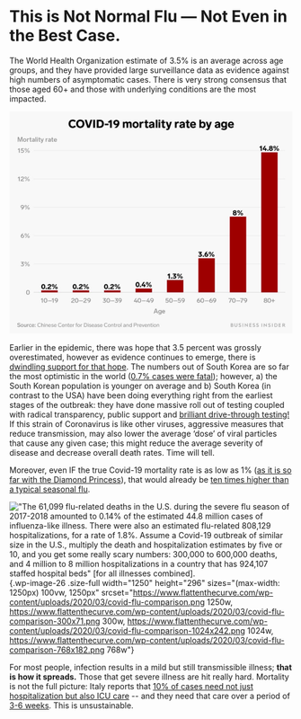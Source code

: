 # This is Not Normal Flu — Not Even in the Best Case.

The World Health Organization estimate of 3.5% is an average across age groups, and they have provided large surveillance data as evidence against high numbers of asymptomatic cases. There is very strong consensus that those aged 60+ and those with underlying conditions are the most impacted.

![Chart showing COVID-19's mortality rate tops at 14.8% on adults over 80 years old, and is less than 1% on people under 50](images/en/covid-19-mortality-by-age.png)

Earlier in the epidemic, there was hope that 3.5 percent was grossly overestimated, however as evidence continues to emerge, there is [dwindling support for that hope](https://www.statnews.com/2020/02/25/new-data-from-china-buttress-fears-about-high-coronavirus-fatality-rate-who-expert-says/). The numbers out of South Korea are so far the most optimistic in the world ([0.7% cases were fatal](https://twitter.com/marcelsalathe/status/1236914078632812544)); however, a) the South Korean population is younger on average and b) South Korea (in contrast to the USA) have been doing everything right from the earliest stages of the outbreak: they have done massive roll out of testing coupled with radical transparency, public support and [brilliant drive-through testing!](https://twitter.com/cnni/status/1234524871226482688) If this strain of Coronavirus is like other viruses, aggressive measures that reduce transmission, may also lower the average ‘dose’ of viral particles that cause any given case; this might reduce the average severity of disease and decrease overall death rates. Time will tell.

Moreover, even IF the true Covid-19 mortality rate is as low as 1% ([as it is so far with the Diamond Princess](https://wwwnc.cdc.gov/eid/article/26/6/20-0452_article)), that would already be [ten times higher than a typical seasonal flu](https://www.bloomberg.com/opinion/articles/2020-03-05/how-bad-is-the-coronavirus-let-s-compare-with-sars-ebola-flu).

!["The 61,099 flu-related deaths in the U.S. during the severe flu season of 2017-2018 amounted to 0.14% of the estimated 44.8 million cases of influenza-like illness. There were also an estimated flu-related 808,129 hospitalizations, for a rate of 1.8%. Assume a Covid-19 outbreak of similar size in the U.S., multiply the death and hospitalization estimates by five or 10, and you get some really scary numbers: 300,000 to 600,000 deaths, and [4 million to 8 million hospitalizations in a country that has 924,107 staffed hospital beds](https://www.bloomberg.com/opinion/articles/2020-03-05/how-bad-is-the-coronavirus-let-s-compare-with-sars-ebola-flu)" \[for all illnesses combined\].](https://flattenthecurve.com/wp-content/uploads/2020/03/covid-flu-comparison.png){.wp-image-26
.size-full width="1250" height="296"
sizes="(max-width: 1250px) 100vw, 1250px"
srcset="https://www.flattenthecurve.com/wp-content/uploads/2020/03/covid-flu-comparison.png 1250w, https://www.flattenthecurve.com/wp-content/uploads/2020/03/covid-flu-comparison-300x71.png 300w, https://www.flattenthecurve.com/wp-content/uploads/2020/03/covid-flu-comparison-1024x242.png 1024w, https://www.flattenthecurve.com/wp-content/uploads/2020/03/covid-flu-comparison-768x182.png 768w"}

For most people, infection results in a mild but still transmissible illness; **that is how it spreads.** Those that get severe illness are hit really hard. Mortality is not the full picture: Italy reports that [10% of cases need not just hospitalization but also ICU
care](https://twitter.com/marcelsalathe/status/1235662457261023232) -- and they need that care over a period of [3-6 weeks](https://www.washingtonpost.com/health/2020/03/07/how-doctors-treat-sickest-coronavirus-patients/). This is unsustainable.